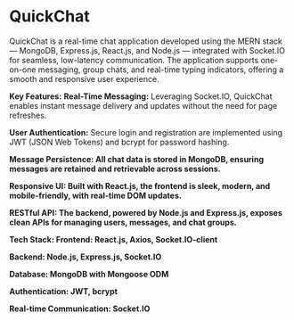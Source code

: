 # QuickChat
QuickChat is a real-time chat application developed using the MERN stack — MongoDB, Express.js, React.js, and Node.js — integrated with Socket.IO for seamless, low-latency communication. The application supports one-on-one messaging, group chats, and real-time typing indicators, offering a smooth and responsive user experience.

<b>Key Features:</b>
<b>Real-Time Messaging:</b> Leveraging Socket.IO, QuickChat enables instant message delivery and updates without the need for page refreshes.

<b>User Authentication:</b> Secure login and registration are implemented using JWT (JSON Web Tokens) and bcrypt for password hashing.

<b>Message Persistence:<b> All chat data is stored in MongoDB, ensuring messages are retained and retrievable across sessions.

<b>Responsive UI:</b> Built with React.js, the frontend is sleek, modern, and mobile-friendly, with real-time DOM updates.

<b>RESTful API:</b> The backend, powered by Node.js and Express.js, exposes clean APIs for managing users, messages, and chat groups.

<b>Tech Stack:</b>
<b>Frontend:</b> React.js, Axios, Socket.IO-client

<b>Backend:</b> Node.js, Express.js, Socket.IO

<b>Database:</b> MongoDB with Mongoose ODM

<b>Authentication:</b> JWT, bcrypt

<b>Real-time Communication:</b> Socket.IO

